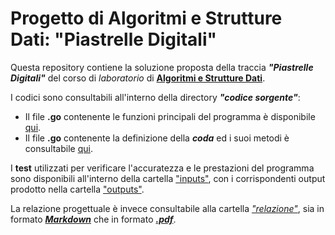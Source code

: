 # Progetto di Algoritmi e Strutture Dati: "Piastrelle Digitali"

Questa repository contiene la soluzione proposta della traccia **_"Piastrelle Digitali"_** del corso di *laboratorio* di [**Algoritmi e Strutture Dati**](https://www.unimi.it/it/corsi/insegnamenti-dei-corsi-di-laurea/2024/algoritmi-e-strutture-dati-0).  

I codici sono consultabili all'interno della directory **_"codice sorgente"_**:  
- Il file **.go** contenente le funzioni principali del programma è disponibile [qui](code/05460A_Galliano_Andrea.go).  
- Il file **.go** contenente la definizione della **_coda_** ed i suoi metodi è consultabile [qui](code/queue.go).  

I **test** utilizzati per verificare l'accuratezza e le prestazioni del programma sono disponibili all'interno della cartella ["inputs"](inputs), con i corrispondenti output prodotto nella cartella ["outputs"](outputs).  

La relazione progettuale è invece consultabile alla cartella [_"relazione"_](relazione), sia in formato [**_Markdown_**](relazione/relazione.md) che in formato [**_.pdf_**](relazione/relazione.pdf).